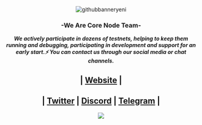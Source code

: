 <div align="center">

![githubbanneryeni]()


### <div align="center">-We Are Core Node Team-</div>  

 <!-- 
  <a href="https://twitter.com/corenodeHQ" target="_blank"><img style="margin: 10px" src="https://user-images.githubusercontent.com/76253089/236428283-e424a432-ebb0-45a6-aa0a-6ac4fbf67908.png" alt="React" height="40" /></a>
  <a href="https://discord.gg/w8kquFEkwR" target="_blank"><img style="margin: 10px" src="https://user-images.githubusercontent.com/76253089/236428932-5408bb4a-20f7-4081-ac8b-8e94b9a35405.svg" alt="React" height="40" /></a>
  <a href="https://t.me/corenodechat" target="_blank"><img style="margin: 10px" src="https://user-images.githubusercontent.com/76253089/236429218-58b93d2c-11e6-4b5f-9838-7f89815941a9.png" alt="React" height="40" /></a>
  
-->
  

</div> 

***<ins><div align="center">We actively participate in dozens of testnets, helping to keep them running and debugging, participating in development and support for an early start.⚡ You can contact us through our social media or chat channels.</ins>*** 

## | [Website](https://corenode.team) |
## | [Twitter](https://twitter.com/corenodeHQ) | [Discord](https://discord.gg/w8kquFEkwR) | [Telegram](https://t.me/corenodechat) | 

</div>



<div align="center">
<img src="https://komarev.com/ghpvc/?username=Core-Node-Team&&style=flat-square" align="center" />
 
</div>
 <!--
<div align="center"><h1> MAINNET </h1></div>

<div align="center"><h1>Active Mainnets</h1>
<table>
  <tr>
    <td><a href="https://twitter.com/CelestiaOrg" target="_blank"><img style="margin: 10px" src="https://pbs.twimg.com/profile_images/1507017087725703183/xvGLsTjU_400x400.jpg" alt="React" height="100" /></a>  </td>
    <td><a href="https://github.com/Core-Node-Team/Testnet-TR/tree/main/Nibiru" target="_blank"><img style="margin: 10px" src="https://pbs.twimg.com/profile_images/1645802735164608515/vOPYwvDf_400x400.jpg" alt="Nibiru" height="100" /></a></td>
    <td><a href="https://github.com/Core-Node-Team/Testnet-TR/tree/main/Gitopia" target="_blank"><img style="margin: 10px" src="https://pbs.twimg.com/profile_images/1577660492662951939/4q1DV_mC_400x400.jpg" alt="Bootstrap" height="100" /></a>  </td>
  </tr>
  <tr>
    <td>Forta</td>
    <td>Kujira</td>
    <td>Humanode</td>
  </tr>
</table>
 
 <div align="center"><h1>Planned Mainnets</h1>
<table>
  <tr>
    <td><a href="https://twitter.com/CelestiaOrg" target="_blank"><img style="margin: 10px" src="https://pbs.twimg.com/profile_images/1299025554163871744/wNNzn8OT_400x400.jpg" alt="React" height="100" /></a>  </td>
    <td><a href="https://github.com/Core-Node-Team/Testnet-TR/tree/main/Nibiru" target="_blank"><img style="margin: 10px" src="https://pbs.twimg.com/profile_images/1527628502597521411/NPPJeSYq_400x400.jpg" alt="Nibiru" height="100" /></a></td>
  </tr>
  <tr>
    <td>Sarcophagus</td>
    <td>Goracle</td>
  </tr>
</table>
-->

<!--
<div align="center"><h1> TESTNETS </h1></div>

<div align="center"><h1>Active Testnets</h1>
<table>
  <tr>
    <td><a href="https://twitter.com/CelestiaOrg" target="_blank"><img style="margin: 10px" src="https://pbs.twimg.com/profile_images/1404854187721203715/zZp1s7c3_400x400.jpg" alt="React" height="100" /></a>  </td>
    <td><a href="https://github.com/Core-Node-Team/Testnet-TR/tree/main/Nibiru" target="_blank"><img style="margin: 10px" src="https://pbs.twimg.com/profile_images/1634369667430055941/Z5SnS2YP_400x400.jpg" alt="Nibiru" height="100" /></a></td>
    <td><a href="https://github.com/Core-Node-Team/Testnet-TR/tree/main/Gitopia" target="_blank"><img style="margin: 10px" src="https://pbs.twimg.com/profile_images/1440291565302284304/0r9YJOJW_400x400.png" alt="Bootstrap" height="100" /></a>  </td>
    <td><a href="https://github.com/Core-Node-Team/Testnet-TR/tree/main/Sarcophagus/Domain-Settings" target="_blank"><img style="margin: 10px" src="https://pbs.twimg.com/profile_images/1299025554163871744/wNNzn8OT_400x400.jpg" alt="Sarcophagus" height="100" /></a></td>
    <td><a href="https://twitter.com/sarcophagusio" target="_blank"><img style="margin: 10px" src="https://pbs.twimg.com/profile_images/1501630239096520705/H88Y46ND_400x400.jpg" alt="HTML5" height="100" /></a></td>
    <td><a href="https://twitter.com/WormholesChain" target="_blank"><img style="margin: 10px" src="https://pbs.twimg.com/profile_images/1603278945222524928/XlW3ptGz_400x400.jpg" alt="Electron" height="100" /></a></td>
  </tr>
  <tr>
    <td>Celestia</td>
    <td>Nibiru</td>
    <td>Gitopia</td>
    <td>Sarcophagus</td>
    <td>Shardeum</td>
    <td>Wormholes</td>
  </tr>
</table>

<table>
    <tr>
      <td><a href="https://twitter.com/newrl_layer1" target="_blank"><img style="margin: 10px" src="https://pbs.twimg.com/profile_images/1567814417630511107/MyafMY_R_400x400.png" alt="JavaScript" height="100" /></a></td>    
      <td><a href="https://twitter.com/ZieshaNetwork" target="_blank"><img style="margin: 10px" src="https://pbs.twimg.com/profile_images/1609169358193844224/wFzdThao_400x400.jpg" alt="JavaScript" height="100" /></a></td>
      <td><a href="(https://github.com/Core-Node-Team/Testnet-TR/tree/main/Massa)" target="_blank"><img style="margin: 10px" src="https://pbs.twimg.com/profile_images/1580151744901824512/W_MD85bU_400x400.jpg" alt="PHP" height="100"/></a></td>
       <td><a href="https://www.mongodb.com/" target="_blank"><img style="margin: 10px" src="https://pbs.twimg.com/profile_images/1610231138018017281/VJTt2BJy_400x400.jpg" alt="MongoDB" height="100" /></a></td>
      <td><a href="https://github.com/Kral001/Goracle-Network-Node-Kurulum-Rehberi/blob/main/README.md" target="_blank"><img style="margin: 10px" src="https://pbs.twimg.com/profile_images/1527628502597521411/NPPJeSYq_400x400.jpg" alt="AWS" height="100" /></a></td>
    </tr>
    <tr>
      <td>Newrl</td>
      <td>Ziesha</td>
      <td>Massa</td>
      <td>Muon</td>
      <td>Goracle Network</td>
    </tr>
  </table>

</div> 

 <div align="center"><h1>Planned Testnet</h1>
  <table>
    <tr>
      <td><a href="https://getbootstrap.com/docs/3.4/javascript/" target="_blank"><img style="margin: 10px" src="https://pbs.twimg.com/profile_images/1310958947357077504/JM4_vQ34_400x400.png" alt="Bootstrap" height="100" /></a>  </td>
      <td><a href="https://getbootstrap.com/docs/3.4/javascript/" target="_blank"><img style="margin: 10px" src="https://pbs.twimg.com/profile_images/1608632586137395201/Khrl4_wJ_400x400.jpg" alt="Bootstrap" height="100" /></a>  </td>
      <td><a href="https://getbootstrap.com/docs/3.4/javascript/" target="_blank"><img style="margin: 10px" src="https://pbs.twimg.com/profile_images/1594732521962541058/NGdT4O2k_400x400.jpg" alt="Bootstrap" height="100" /></a>  </td>
      <td><a href="https://www.w3schools.com/css/" target="_blank"><img style="margin: 10px" src="https://pbs.twimg.com/profile_images/1649948450996330496/iQVqbpo4_400x400.jpg" alt="CSS3" height="100" /></a>  </td>
      <td><a href="https://en.wikipedia.org/wiki/HTML5" target="_blank"><img style="margin: 10px" src="https://pbs.twimg.com/profile_images/1523593944386326528/rVjsezsD_400x400.jpg" alt="HTML5" height="100" /></a>  </td>
      <td><a href="https://www.electronjs.org/" target="_blank"><img style="margin: 10px" src="https://pbs.twimg.com/profile_images/1364590285255290882/hjnIm9bV_400x400.jpg" alt="Electron" height="100" /></a>  </td>
      <td><a href="https://www.javascript.com/" target="_blank"><img style="margin: 10px" src="https://pbs.twimg.com/profile_images/1612825247417339906/S5P5hlrp_400x400.jpg" alt="JavaScript" height="100" /></a>  </td>
      </tr>
    <tr>
      <td>Mina</td>
      <td>Opside</td>
      <td>Dymension</td>
      <td>FireChain</td>
      <td>Scroll</td>
      <td>Dydx</td>
      <td>Namada</td>
    </tr>
  </table>
  </div>
  
 <div align="center"><h1>Finished Testnets</h1>
<table>
  <tr>
    <td><a href="https://www.javascript.com/" target="_blank"><img style="margin: 10px" src="https://pbs.twimg.com/profile_images/1645833819323535361/KVwIjnS0_400x400.jpg" alt="JavaScript" height="100" /></a></td>
    <td><a href="https://www.javascript.com/" target="_blank"><img style="margin: 10px" src="https://pbs.twimg.com/profile_images/1478417079355203587/ojOAFXif_400x400.jpg" alt="JavaScript" height="100" /></a></td>
    <td><a href="https://www.javascript.com/" target="_blank"><img style="margin: 10px" src="https://pbs.twimg.com/profile_images/1538942713965445120/S9IIkgPS_400x400.png" alt="JavaScript" height="100" /></a></td>
    <td><a href="https://www.javascript.com/" target="_blank"><img style="margin: 10px" src="https://pbs.twimg.com/profile_images/1488798003473358848/V2gPwVeO_400x400.jpg" alt="JavaScript" height="100" /></a></td>
    <td><a href="https://www.javascript.com/" target="_blank"><img style="margin: 10px" src="https://pbs.twimg.com/profile_images/1513865442170974209/YKF-ZCez_400x400.png" alt="JavaScript" height="100" /></a></td>
  </tr>
  <tr>
    <td>5ire</td>
    <td>Dusk</td>
    <td>Stride</td>
    <td>Quicksilver</td>
    <td>Rebus</td>
  </tr>
</table>
<table>
    <tr>
      <td><a href="https://www.typescriptlang.org/" target="_blank"><img style="margin: 10px" src="https://pbs.twimg.com/profile_images/1651392953443811328/ruML8EOf_400x400.jpg" alt="TypeScript" height="100" /></a> </td>
      <td><a href="https://www.javascript.com/" target="_blank"><img style="margin: 10px" src="https://pbs.twimg.com/profile_images/1608883260465061888/w1Eh5L4X_400x400.jpg" alt="JavaScript" height="100" /></a></td>
      <td><a href="https://www.javascript.com/" target="_blank"><img style="margin: 10px" src="https://pbs.twimg.com/profile_images/1491695440550842373/xbqVn2QD_400x400.jpg" alt="JavaScript" height="100" /></a></td>
      <td><a href="https://www.javascript.com/" target="_blank"><img style="margin: 10px" src="https://pbs.twimg.com/profile_images/1646997964441939968/mVPQgClg_400x400.jpg" alt="JavaScript" height="100" /></a></td>
      <td><a href="https://www.javascript.com/" target="_blank"><img style="margin: 10px" src="https://pbs.twimg.com/profile_images/1545419250906660864/XfukKhac_400x400.jpg" alt="JavaScript" height="100" /></a></td>
      <td><a href="https://www.javascript.com/" target="_blank"><img style="margin: 10px" src="https://pbs.twimg.com/profile_images/1556801889282686976/tuHF27-8_400x400.jpg" alt="JavaScript" height="100" /></a></td>
    </tr>
    <tr>
      <td>Gitshock</td>
      <td>Sei</td>
      <td>Stafi</td>
      <td>Sui</td>
      <td>Teritori</td>
      <td>Aptos</td>
    </tr>
  </table>
  <table>
    <tr>
      <td><a href="https://www.javascript.com/" target="_blank"><img style="margin: 10px" src="https://pbs.twimg.com/profile_images/1382564944198078464/-7D9uyig_400x400.jpg" alt="JavaScript" height="100" /></a></td>
      <td><a href="https://www.javascript.com/" target="_blank"><img style="margin: 10px" src="https://pbs.twimg.com/profile_images/1367581984986296320/kxDDjheA_400x400.jpg" alt="JavaScript" height="100" /></a></td>
      <td><a href="https://www.javascript.com/" target="_blank"><img style="margin: 10px" src="https://pbs.twimg.com/profile_images/1354172599874560000/jA-zebSN_400x400.png" alt="JavaScript" height="100" /></a></td>
      <td><a href="https://www.javascript.com/" target="_blank"><img style="margin: 10px" src="https://pbs.twimg.com/profile_images/1507017087725703183/xvGLsTjU_400x400.jpg" alt="JavaScript" height="100" /></a></td>
      <td><a href="https://www.javascript.com/" target="_blank"><img style="margin: 10px" src="https://pbs.twimg.com/profile_images/1601055081675325440/ycMVxfJt_400x400.jpg" alt="JavaScript" height="100" /></a></td>
      <td><a href="https://www.javascript.com/" target="_blank"><img style="margin: 10px" src="https://pbs.twimg.com/profile_images/1457806953116323844/q07U_zgl_400x400.jpg" alt="JavaScript" height="100" /></a></td>
    </tr>
    <tr>
      <td>Subspace</td>
      <td>Ironfish</td>
      <td>Stratos</td>
      <td>Forta</td>
      <td>Taiko</td>
      <td>Nulink</td>
    </tr>
  </table>
  </div>
-->
